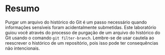 # Resumo

Purgar um arquivo do histórico do Git é um passo necessário quando informações sensíveis foram acidentalmente submetidas. Este laboratório guiou você através do processo de purgação de um arquivo do histórico do Git usando o comando `git filter-branch`. Lembre-se de usar cautela ao reescrever o histórico de um repositório, pois isso pode ter consequências não intencionais.

